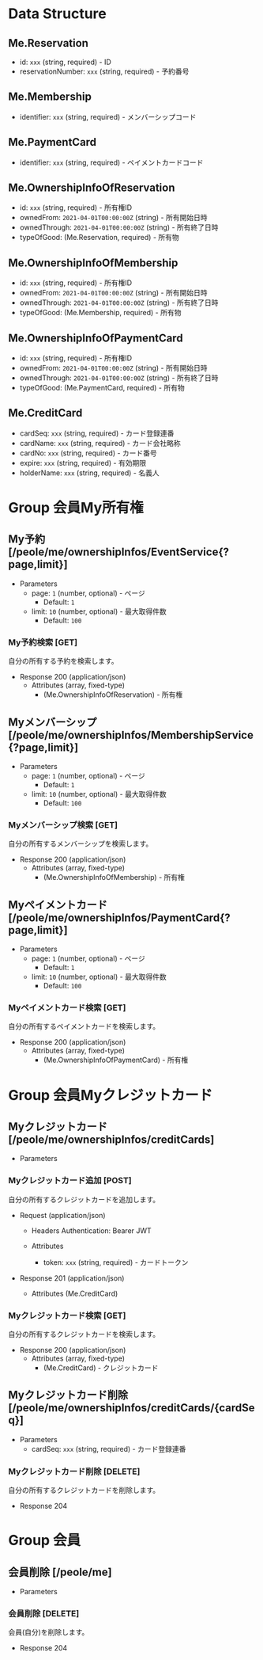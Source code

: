 # Data Structure

## Me.Reservation
+ id: `xxx` (string, required) - ID
+ reservationNumber: `xxx` (string, required) - 予約番号

## Me.Membership
+ identifier: `xxx` (string, required) - メンバーシップコード

## Me.PaymentCard
+ identifier: `xxx` (string, required) - ペイメントカードコード

## Me.OwnershipInfoOfReservation
+ id: `xxx` (string, required) - 所有権ID
+ ownedFrom: `2021-04-01T00:00:00Z` (string) - 所有開始日時
+ ownedThrough: `2021-04-01T00:00:00Z` (string) - 所有終了日時
+ typeOfGood: (Me.Reservation, required) - 所有物

## Me.OwnershipInfoOfMembership
+ id: `xxx` (string, required) - 所有権ID
+ ownedFrom: `2021-04-01T00:00:00Z` (string) - 所有開始日時
+ ownedThrough: `2021-04-01T00:00:00Z` (string) - 所有終了日時
+ typeOfGood: (Me.Membership, required) - 所有物

## Me.OwnershipInfoOfPaymentCard
+ id: `xxx` (string, required) - 所有権ID
+ ownedFrom: `2021-04-01T00:00:00Z` (string) - 所有開始日時
+ ownedThrough: `2021-04-01T00:00:00Z` (string) - 所有終了日時
+ typeOfGood: (Me.PaymentCard, required) - 所有物

## Me.CreditCard
+ cardSeq: `xxx` (string, required) - カード登録連番
+ cardName: `xxx` (string, required) - カード会社略称
+ cardNo: `xxx` (string, required) - カード番号
+ expire: `xxx` (string, required) - 有効期限
+ holderName: `xxx` (string, required) - 名義人

# Group 会員My所有権

## My予約 [/peole/me/ownershipInfos/EventService{?page,limit}]

+ Parameters
    + page: `1` (number, optional) - ページ
      + Default: `1`
    + limit: `10` (number, optional) - 最大取得件数
      + Default: `100`

### My予約検索 [GET]
自分の所有する予約を検索します。

+ Response 200 (application/json)
    + Attributes (array, fixed-type)
        + (Me.OwnershipInfoOfReservation) - 所有権

<!-- include(../response/400.md) -->

## Myメンバーシップ [/peole/me/ownershipInfos/MembershipService{?page,limit}]

+ Parameters
    + page: `1` (number, optional) - ページ
      + Default: `1`
    + limit: `10` (number, optional) - 最大取得件数
      + Default: `100`

### Myメンバーシップ検索 [GET]
自分の所有するメンバーシップを検索します。

+ Response 200 (application/json)
    + Attributes (array, fixed-type)
        + (Me.OwnershipInfoOfMembership) - 所有権

<!-- include(../response/400.md) -->

## Myペイメントカード [/peole/me/ownershipInfos/PaymentCard{?page,limit}]

+ Parameters
    + page: `1` (number, optional) - ページ
      + Default: `1`
    + limit: `10` (number, optional) - 最大取得件数
      + Default: `100`

### Myペイメントカード検索 [GET]
自分の所有するペイメントカードを検索します。

+ Response 200 (application/json)
    + Attributes (array, fixed-type)
        + (Me.OwnershipInfoOfPaymentCard) - 所有権

<!-- include(../response/400.md) -->

# Group 会員Myクレジットカード

## Myクレジットカード [/peole/me/ownershipInfos/creditCards]

+ Parameters

### Myクレジットカード追加 [POST]
自分の所有するクレジットカードを追加します。

+ Request (application/json)
    + Headers
        Authentication: Bearer JWT

    + Attributes
        + token:  `xxx` (string, required) - カードトークン

+ Response 201 (application/json)
    + Attributes (Me.CreditCard)

<!-- include(../response/400.md) -->

### Myクレジットカード検索 [GET]
自分の所有するクレジットカードを検索します。

+ Response 200 (application/json)
    + Attributes (array, fixed-type)
        + (Me.CreditCard) - クレジットカード

<!-- include(../response/400.md) -->

## Myクレジットカード削除 [/peole/me/ownershipInfos/creditCards/{cardSeq}]

+ Parameters
    + cardSeq: `xxx` (string, required) - カード登録連番

### Myクレジットカード削除 [DELETE]
自分の所有するクレジットカードを削除します。

+ Response 204

<!-- include(../response/400.md) -->

# Group 会員

## 会員削除 [/peole/me]

+ Parameters

### 会員削除 [DELETE]
会員(自分)を削除します。

+ Response 204

<!-- include(../response/400.md) -->

